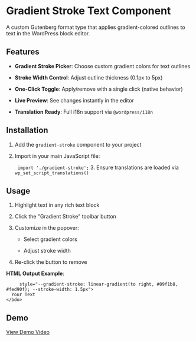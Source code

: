 # Gradient Stroke Text Component

A custom Gutenberg format type that applies gradient-colored outlines to text in the WordPress block editor.
## Features

-   **Gradient Stroke Picker**: Choose custom gradient colors for text outlines

-   **Stroke Width Control**: Adjust outline thickness (0.1px to 5px)

-   **One-Click Toggle**: Apply/remove with a single click (native behavior)

-   **Live Preview**: See changes instantly in the editor

-   **Translation Ready**: Full i18n support via  `@wordpress/i18n`

## Installation

1.  Add the  `gradient-stroke`  component to your project

2.  Import in your main JavaScript file:

    ``` import './gradient-stroke';```
    3.  Ensure translations are loaded via  `wp_set_script_translations()`
## Usage

1.  Highlight text in any rich text block

2.  Click the "Gradient Stroke" toolbar button

3.  Customize in the popover:

    -   Select gradient colors

    -   Adjust stroke width

4.  Re-click the button to remove

**HTML Output Example**:
``` <bdo class="magic-gradient-stroke"
     style="--gradient-stroke: linear-gradient(to right, #09f1b8, #fed90f); --stroke-width: 1.5px">
  Your Text
</bdo>
```
## Demo

[View Demo Video](https://www.awesomescreenshot.com/video/38191755?key=fbc0cdfce82132bd6dd6bd217c64df5b)
